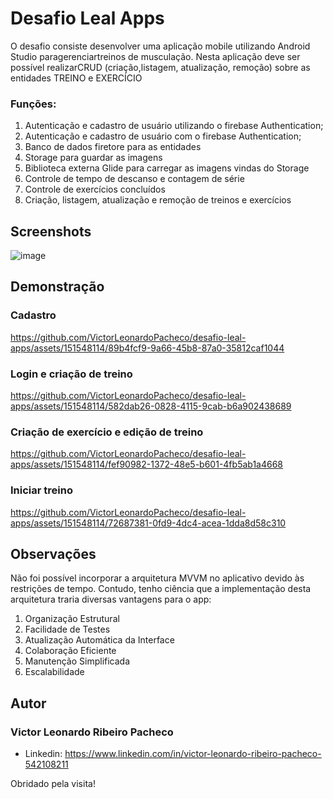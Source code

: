 # Desafio Leal Apps

O desafio consiste desenvolver uma aplicação mobile utilizando Android Studio paragerenciartreinos de musculação. Nesta aplicação deve ser possível realizarCRUD (criação,listagem, atualização, remoção) sobre as entidades TREINO
e EXERCÍCIO

### Funções:

1. Autenticação e cadastro de usuário utilizando o firebase Authentication;
2. Autenticação e cadastro de usuário com o firebase Authentication;
3. Banco de dados firetore para as entidades
4. Storage para guardar as imagens
5. Biblioteca externa Glide para carregar as imagens vindas do Storage
6. Controle de tempo de descanso e contagem de série
7. Controle de exercícios concluídos
8. Criação, listagem, atualização e remoção de treinos e exercícios

## Screenshots

![image](https://github.com/VictorLeonardoPacheco/desafio-leal-apps/assets/151548114/c10e4e6c-32af-4612-bc4e-50674b25055b)

## Demonstração
### Cadastro
https://github.com/VictorLeonardoPacheco/desafio-leal-apps/assets/151548114/89b4fcf9-9a66-45b8-87a0-35812caf1044 

### Login e criação de treino
https://github.com/VictorLeonardoPacheco/desafio-leal-apps/assets/151548114/582dab26-0828-4115-9cab-b6a902438689

### Criação de exercício e edição de treino
https://github.com/VictorLeonardoPacheco/desafio-leal-apps/assets/151548114/fef90982-1372-48e5-b601-4fb5ab1a4668

### Iniciar treino
https://github.com/VictorLeonardoPacheco/desafio-leal-apps/assets/151548114/72687381-0fd9-4dc4-acea-1dda8d58c310

## Observações
Não foi possível incorporar a arquitetura MVVM no aplicativo devido às restrições de tempo. Contudo, tenho ciência que a implementação desta arquitetura traria diversas vantagens para o app:

1. Organização Estrutural
2. Facilidade de Testes
3. Atualização Automática da Interface
4. Colaboração Eficiente
5. Manutenção Simplificada
6. Escalabilidade

## Autor

### Victor Leonardo Ribeiro Pacheco
* Linkedin: https://www.linkedin.com/in/victor-leonardo-ribeiro-pacheco-542108211

Obridado pela visita!
